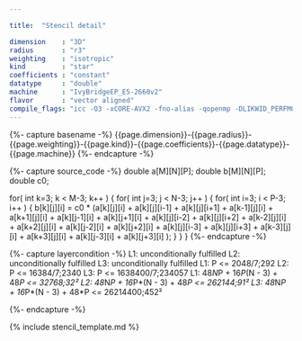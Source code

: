 ```yaml
---

title:  "Stencil detail"

dimension    : "3D"
radius       : "r3"
weighting    : "isotropic"
kind         : "star"
coefficients : "constant"
datatype     : "double"
machine      : "IvyBridgeEP_E5-2660v2"
flavor       : "vector aligned"
compile_flags: "icc -O3 -xCORE-AVX2 -fno-alias -qopenmp -DLIKWID_PERFMON -I/mnt/opt/likwid-4.3.2/include -L/mnt/opt/likwid-4.3.2/lib -I./stempel/stempel/headers/ ./stempel/headers/timing.c ./stempel/headers/dummy.c solar_compilable.c -o stencil -llikwid"
---
```


{%- capture basename -%}
{{page.dimension}}-{{page.radius}}-{{page.weighting}}-{{page.kind}}-{{page.coefficients}}-{{page.datatype}}-{{page.machine}}
{%- endcapture -%}

{%- capture source_code -%}
double a[M][N][P];
double b[M][N][P];
double c0;

for( int k=3; k < M-3; k++ ) {
  for( int j=3; j < N-3; j++ ) {
    for( int i=3; i < P-3; i++ ) {
      b[k][j][i] = c0 * (a[k][j][i]
        + a[k][j][i-1] + a[k][j][i+1]
        + a[k-1][j][i] + a[k+1][j][i]
        + a[k][j-1][i] + a[k][j+1][i]
        + a[k][j][i-2] + a[k][j][i+2]
        + a[k-2][j][i] + a[k+2][j][i]
        + a[k][j-2][i] + a[k][j+2][i]
        + a[k][j][i-3] + a[k][j][i+3]
        + a[k-3][j][i] + a[k+3][j][i]
        + a[k][j-3][i] + a[k][j+3][i]
      );
    }
  }
}
{%- endcapture -%}

{%- capture layercondition -%}
L1: unconditionally fulfilled
L2: unconditionally fulfilled
L3: unconditionally fulfilled
L1: P <= 2048/7;292
L2: P <= 16384/7;2340
L3: P <= 1638400/7;234057
L1: 48*N*P + 16*P*(N - 3) + 48*P <= 32768;32²
L2: 48*N*P + 16*P*(N - 3) + 48*P <= 262144;91²
L3: 48*N*P + 16*P*(N - 3) + 48*P <= 26214400;452²

{%- endcapture -%}

{% include stencil_template.md %}

